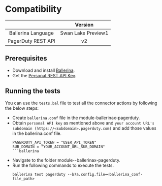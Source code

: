 # Compatibility

|                             |           Version           |
|:---------------------------:|:---------------------------:|
| Ballerina Language          |      Swan Lake Preview1     |
| PagerDuty REST API          |            v2               |

## Prerequisites

- Download and install [Ballerina](https://ballerinalang.org/downloads/).
- Get the [Personal REST API Key](https://support.pagerduty.com/docs/generating-api-keys#section-generating-a-personal-rest-api-key).

## Running the tests

You can use the `tests.bal` file to test all the connector actions by following the below steps:

- Create `ballerina.conf` file in the module-ballerinax-pagerduty.
- Obtain `personal API key` as mentioned above and `your account URL's subdomain (https://<subdomain>.pagerduty.com)` and add those values in the ballerina.conf file.
    ```ballerina
    PAGERDUTY_API_TOKEN = "USER_API_TOKEN"
    SUB_DOMAIN = "YOUR_ACCOUNT_URL_SUB_DOMAIN"
  ```ballerina
    
- Navigate to the folder module--ballerinax-pagerduty.
- Run the following commands to execute the tests.
   ```ballerina
   ballerina test pagerduty --b7a.config.file=<ballerina_conf-file_path>
   ```